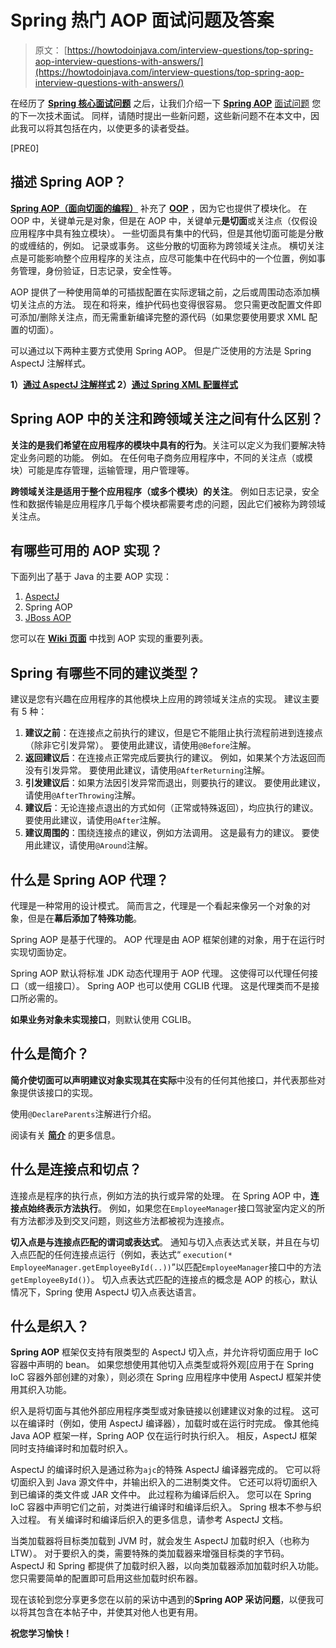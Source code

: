 # Spring 热门 AOP 面试问题及答案

> 原文： [https://howtodoinjava.com/interview-questions/top-spring-aop-interview-questions-with-answers/](https://howtodoinjava.com/interview-questions/top-spring-aop-interview-questions-with-answers/)

在经历了 [**Spring 核心面试问题**](//howtodoinjava.com/spring/spring-core/top-spring-core-interview-questions-with-answers/) 之后，让我们介绍一下 [**Spring AOP**](//howtodoinjava.com/category/frameworks/java-spring-tutorials/spring-aop/) [面试问题](//howtodoinjava.com/java-interview-questions/) 您的下一次技术面试。 同样，请随时提出一些新问题，这些新问题不在本文中，因此我可以将其包括在内，以使更多的读者受益。

[PRE0]

## 描述 Spring AOP？

[**Spring AOP（面向切面​​的编程）**](https://docs.spring.io/spring/docs/current/spring-framework-reference/html/aop.html) 补充了 [**OOP**](//howtodoinjava.com/category/object-oriented/) ，因为它也提供了模块化。 在 OOP 中，关键单元是对象，但是在 AOP 中，关键单元**是切面**或关注点（仅假设应用程序中具有独立模块）。 一些切面具有集中的代码，但是其他切面可能是分散的或缠结的，例如。 记录或事务。 这些分散的切面称为跨领域关注点。 横切关注点是可能影响整个应用程序的关注点，应尽可能集中在代码中的一个位置，例如事务管理，身份验证，日志记录，安全性等。

AOP 提供了一种使用简单的可插拔配置在实际逻辑之前，之后或周围动态添加横切关注点的方法。 现在和将来，维护代码也变得很容易。 您只需更改配置文件即可添加/删除关注点，而无需重新编译完整的源代码（如果您要使用要求 XML 配置的切面）。

可以通过以下两种主要方式使用 Spring AOP。 但是广泛使用的方法是 Spring AspectJ 注解样式。

**1）[通过 AspectJ 注解样式](//howtodoinjava.com/spring/spring-aop/spring-aop-aspectj-example-tutorial-using-annotation-config/)
2）[通过 Spring XML 配置样式](//howtodoinjava.com/spring/spring-aop/spring-aop-aspectj-xml-configuration-example/)**

## Spring AOP 中的关注和跨领域关注之间有什么区别？

**关注的是我们希望在应用程序的模块中具有的行为**。关注可以定义为我们要解决特定业务问题的功能。 例如。 在任何电子商务应用程序中，不同的关注点（或模块）可能是库存管理，运输管理，用户管理等。

**跨领域关注是适用于整个应用程序（或多个模块）的关注**。 例如日志记录，安全性和数据传输是应用程序几乎每个模块都需要考虑的问题，因此它们被称为跨领域关注点。

## 有哪些可用的 AOP 实现？

下面列出了基于 Java 的主要 AOP 实现：

1.  [AspectJ](https://eclipse.org/aspectj/)
2.  Spring AOP
3.  [JBoss AOP](http://jbossaop.jboss.org/)

您可以在 [**Wiki 页面**](https://en.wikipedia.org/wiki/Aspect-oriented_programming#Implementations) 中找到 AOP 实现的重要列表。

## Spring 有哪些不同的建议类型？

建议是您有兴趣在应用程序的其他模块上应用的跨领域关注点的实现。 建议主要有 5 种：

1.  **建议之前**：在连接点之前执行的建议，但是它不能阻止执行流程前进到连接点（除非它引发异常）。 要使用此建议，请使用`@Before`注解。
2.  **返回建议后**：在连接点正常完成后要执行的建议。 例如，如果某个方法返回而没有引发异常。 要使用此建议，请使用`@AfterReturning`注解。
3.  **引发建议后**：如果方法因引发异常而退出，则要执行的建议。 要使用此建议，请使用`@AfterThrowing`注解。
4.  **建议后**：无论连接点退出的方式如何（正常或特殊返回），均应执行的建议。 要使用此建议，请使用`@After`注解。
5.  **建议周围的**：围绕连接点的建议，例如方法调用。 这是最有力的建议。 要使用此建议，请使用`@Around`注解。

## 什么是 Spring AOP 代理？

代理是一种常用的设计模式。 简而言之，代理是一个看起来像另一个对象的对象，但是在**幕后添加了特殊功能**。

Spring AOP 是基于代理的。 AOP 代理是由 AOP 框架创建的对象，用于在运行时实现切面协定。

Spring AOP 默认将标准 JDK 动态代理用于 AOP 代理。 这使得可以代理任何接口（或一组接口）。 Spring AOP 也可以使用 CGLIB 代理。 这是代理类而不是接口所必需的。

**如果业务对象未实现接口**，则默认使用 CGLIB。

## 什么是简介？

**简介使切面可以声明建议对象实现其在实际**中没有的任何其他接口，并代表那些对象提供该接口的实现。

使用`@DeclareParents`注解进行介绍。

阅读有关 [**简介**](https://docs.spring.io/spring/docs/current/spring-framework-reference/html/aop.html#aop-introductions) 的更多信息。

## 什么是连接点和切点？

连接点是程序的执行点，例如方法的执行或异常的处理。 在 Spring AOP 中，**连接点始终表示方法执行**。 例如，如果您在`EmployeeManager`接口驾驶室内定义的所有方法都涉及到交叉问题，则这些方法都被视为连接点。

**切入点是与连接点匹配的谓词或表达式**。 通知与切入点表达式关联，并且在与切入点匹配的任何连接点运行（例如，表达式“ `execution(* EmployeeManager.getEmployeeById(..))`”以匹配`EmployeeManager`接口中的方法`getEmployeeById()`）。 切入点表达式匹配的连接点的概念是 AOP 的核心，默认情况下，Spring 使用 AspectJ 切入点表达语言。

## 什么是织入？

**Spring AOP** 框架仅支持有限类型的 AspectJ 切入点，并允许将切面应用于 IoC 容器中声明的 bean。 如果您想使用其他切入点类型或将外观[应用于在 Spring IoC 容器外部创建的对象），则必须在 Spring 应用程序中使用 AspectJ 框架并使用其织入功能。

织入是将切面与其他外部应用程序类型或对象链接以创建建议对象的过程。 这可以在编译时（例如，使用 AspectJ 编译器），加载时或在运行时完成。 像其他纯 Java AOP 框架一样，Spring AOP 仅在运行时执行织入。 相反，AspectJ 框架同时支持编译时和加载时织入。

AspectJ 的编译时织入是通过称为`ajc`的特殊 AspectJ 编译器完成的。 它可以将切面织入到 Java 源文件中，并输出织入的二进制类文件。 它还可以将切面织入到已编译的类文件或 JAR 文件中。 此过程称为编译后织入。 您可以在 Spring IoC 容器中声明它们之前，对类进行编译时和编译后织入。 Spring 根本不参与织入过程。 有关编译时和编译后织入的更多信息，请参考 AspectJ 文档。

当类加载器将目标类加载到 JVM 时，就会发生 AspectJ 加载时织入（也称为 LTW）。 对于要织入的类，需要特殊的类加载器来增强目标类的字节码。 AspectJ 和 Spring 都提供了加载时织入器，以向类加载器添加加载时织入功能。 您只需要简单的配置即可启用这些加载时织布器。

现在该轮到您分享更多您在以前的采访中遇到的**Spring AOP 采访问题**，以便我可以将其包含在本帖子中，并使其对他人也更有用。

**祝您学习愉快！**